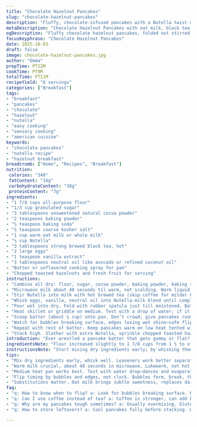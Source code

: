 ```yaml
---
title: "Chocolate Hazelnut Pancakes"
slug: "chocolate-hazelnut-pancakes"
description: "Fluffy, chocolate-infused pancakes with a Nutella twist made using dutch-process cocoa swapped for natural cocoa powder. Slightly adjusted flour and sugar to keep batter balanced. Substituted coffee for strong black tea—adds subtle earthiness without bitterness. Mixed dry ingredients first to activate leavening early; then warm milk blends better with Nutella, creating a glossy batter. Watch bubbles carefully; timing flips by surface activity, not clock. Toasted hazelnuts add crunch contrast. Butter sizzles as batter hits pan, aromas rise, edges firm up, signaling perfect flip moment. Use neutral oil for softness; swap whole milk for oat milk if out. Small lumps are friends, mixing overkills gluten, tough pancakes result. 6 stack tall. Flexible, forgiving, and rewarding once you nail these sensory cues."
metaDescription: "Chocolate Hazelnut Pancakes with oat milk, black tea infusion, toasted hazelnuts. Fluffy stacks, sensory cues guide flips, less mixing, buttery edges, nutty crunch."
ogDescription: "Fluffy chocolate hazelnut pancakes, folded not stirred, black tea swap, toasted hazelnuts for crunch, watch bubbles and edges for flip. Sensory cooking, no timers."
focusKeyphrase: "Chocolate Hazelnut Pancakes"
date: 2025-10-03
draft: false
image: chocolate-hazelnut-pancakes.jpg
author: "Emma"
prepTime: PT12M
cookTime: PT9M
totalTime: PT21M
recipeYield: "6 servings"
categories: ["Breakfast"]
tags:
- "breakfast"
- "pancakes"
- "chocolate"
- "hazelnut"
- "nutella"
- "easy cooking"
- "sensory cooking"
- "american cuisine"
keywords:
- "chocolate pancakes"
- "nutella recipe"
- "hazelnut breakfast"
breadcrumb: ["Home", "Recipes", "Breakfast"]
nutrition: 
 calories: "340"
 fatContent: "16g"
 carbohydrateContent: "38g"
 proteinContent: "7g"
ingredients:
- "1 7/8 cups all-purpose flour"
- "1/3 cup granulated sugar"
- "3 tablespoons unsweetened natural cocoa powder"
- "2 teaspoons baking powder"
- "½ teaspoon baking soda"
- "½ teaspoon coarse kosher salt"
- "1 cup warm oat milk or whole milk"
- "½ cup Nutella"
- "3 tablespoons strong brewed black tea, hot"
- "2 large eggs"
- "1 teaspoon vanilla extract"
- "3 tablespoons neutral oil like avocado or refined coconut oil"
- "Butter or unflavored cooking spray for pan"
- "Chopped toasted hazelnuts and fresh fruit for serving"
instructions:
- "Combine all dry: flour, sugar, cocoa powder, baking powder, baking soda, salt. Whisk in large bowl until even. Starch and leavening churn first—important for rise."
- "Microwave milk about 40 seconds til warm, not scalding. Warm liquid helps Nutella melt easier—makes batter shiny, no clumps."
- "Stir Nutella into milk with hot brewed tea (skip coffee for milder background). Nutella will loosen, a few seconds patience wins here. If cold milk, lumps stubborn."
- "Whisk eggs, vanilla, neutral oil into Nutella-milk blend until completely even. Glossy mix signals readiness for dry merge."
- "Pour wet into dry. Fold with rubber spatula just till moistened. Batter should look lumpy, extra stirring toughens crumb. Stop when streaks mostly gone."
- "Heat skillet or griddle on medium. Test with a drop of water; if it dances and evaporates quick, pan is ready. Brush with butter or spray. Butter gives crisp edges, spray avoids burning."
- "Scoop batter (about ¼ cup) onto pan. Don’t crowd; give pancakes room to spread."
- "Watch for bubbles breaking surface, edges losing wet shine—safe flip zone. Flip gently, listen for hiss, cook another minute or two till set inside. Undercooked feels jiggly."
- "Repeat with rest of batter. Keep pancakes warm on low heat tented with foil to retain texture."
- "Stack high. Slather with extra Nutella, sprinkle chopped toasted hazelnuts, add fresh berries or banana slices if you like. Eat immediately or pancakes get soggy."
introduction: "Ever wrestled a pancake batter that gets gummy or flat? I used to, until I realized overmixing is the enemy here. Chocolate pancakes with hazelnut spread bring decadence but balancing fluff and richness takes knowing when to stop stirring. Whole milk warms Nutella better but oat milk’s subtle sweetness is a neat alternative. Swapping coffee with strong black tea? Adds earthiness without bitterness; perfect if coffee isn’t your thing. Those bubbling surfaces and drying edges tell you when to flip—not timers or guesswork. Toasted hazelnuts on top punch texture and flavor contrast. The whole kitchen smells of toasted nuts and cocoa as you cook. Seasoned cooks know batter lumps are good; fight them and pancakes turn tough. Listen to the sizzle, watch the bubbles—pancakes done right taste like a tiny celebration in each bite."
ingredientsNote: "Flour increased slightly to 1 7/8 cups from 1 ½ to offset moist ingredients. Sugar upped to 1/3 cup to cut cocoa's bitterness without overpowering. Natural cocoa powder replaces Dutch process—controls acidity and reacts better with baking soda. Baking powder and soda stay for lift and browning. Coarse kosher salt rounds flavors without dissolving too fast. Oat milk swaps whole milk to cater to dairy-free diners, slightly sweetens batter but keeps richness. Nutella remains star but tea replaces coffee for milder tannin hit; black tea or even a strong roasted chicory can be tested. Neutral oil critical here—avoid olive for funky taste; avocado oil or refined coconut keep pancakes tender. Butter or spray preps skillet, butter preferred for crisp, golden edges. Hazelnuts toasted dry in pan enhance color and crunch—don't skip."
instructionsNote: "Start mixing dry ingredients early; by whisking them you activate leaveners, essential for smooth rise. Warm milk signals better Nutella melt: lukewarm is key—too hot burns eggs later. Stir Nutella patiently, it’ll emulsify fully only when milk is right temp. Fold wet into dry gently—overworking develops glutens, tough chews follow, lumps are fine. Medium heat skillet essential—too hot burns exterior before inside cooks. Watch bubbles form and break; when edges shift from glossy to matte, you’re halfway to flip. Flip carefully, listen for skillet hiss—a sign of trapped steam escaping. Keep pancakes warm but not stewy under foil tent; serve with chopped hazelnuts for texture burst. Expect uneven spots; pancake art is rustic. Adjust heat if browned too fast or batter stays raw inside. Patience and sensory observation deliver the goods, timers can mislead in pancake land."
tips:
- "Mix dry ingredients early, whisk well. Leaveners work better separated first. Avoid lumps in cocoa sugar uneven patches. Activation here unlocks rise. When wet goes in, fold gently. Stop as soon as streaks mostly gone. Over stirring? Wheat proteins toughen crumb. Lumps fine. Texture depends on restraint. Watch batter closely. Too smooth equals dense pancakes."
- "Warm milk crucial, about 40 seconds in microwave. Lukewarm, not hot, stops eggs from scrambling when mixed. Nutella melts into warm liquid better, creates shiny batter with no clumps. Cold milk stalls Nutella emulsification. If lumps show, give more gentle stirring but no frenzy. Tea swap for coffee tones down bitterness adds faint earthiness. Hot tea can slightly loosen Nutella quicker."
- "Medium heat pan works best. Test with water drop—dances and evaporates quickly means ready. Butter preferred to spray for crisp edges and aroma, but spray avoids burning. Wait till pan fully hot before batter. Too hot scorches outsides raw inside. Watch sizzle carefully. Listen for slight hiss when flipping indicates trapped steam escaping, crucial for fluff retention."
- "Flip timing by bubbles and edges, not clock. Bubbles form, break, then edges lose wet shine and turn matte. That's sweet spot. Flip gently to keep batter intact. Undercooked pancakes jiggle too much—cook another minute or two. Overcooked dry fast. Keep batch warm on low tented with foil for texture. Avoid stacking raw pancakes, soggy disaster."
- "Substitutions matter. Oat milk brings subtle sweetness, replaces dairy, changes mouthfeel slightly. Neutral oils like avocado or refined coconut avoid funky off-flavors common with olive oil. Butter or spray preps the pan, hazelnuts toasted dry in pan for color and crunch, don't skip nut toast step. Tea can be strong black or roasted chicory for alternate tannin draw cards."
faq:
- "q: How to know when to flip? a: Look for bubbles breaking surface. Edges lose wet shine. Matte appearance means half-done. Flip gently, listen for a subtle hiss, steam escapes sealing crumb. Don't rely just on time; pancakes cook differently per pan and heat."
- "q: Can I use coffee instead of tea? a: Coffee is stronger, can add bitterness. Tea milder, earthier, balances Nutella better. If black tea unavailable, strong roasted chicory works. Avoid too much bitter component or cake turns harsh. Try both, see which suits your palate."
- "q: Why are my pancakes tough sometimes? a: Usually overmixing. Gluten develops when batter overworked. Batter should stay lumpy, not smooth. Fold just enough to combine wet and dry. Also, pan temp too high burns edges faster before inside cooks. Use medium heat, test with water drop."
- "q: How to store leftovers? a: Cool pancakes fully before stacking. Wrap airtight or freeze in single layers with parchment. Reheat in oven or skillet to crisp edges again. Avoid microwave unless short burst; pancakes limp quickly. Leftovers last 2 days refrigerated or 1 month frozen with decent texture preservation."

---
```

